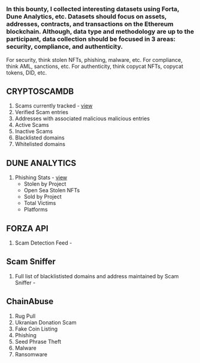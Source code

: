 # 


### In this bounty, I collected interesting datasets using Forta, Dune Analytics, etc. Datasets should focus on assets, addresses, contracts, and transactions on the Ethereum blockchain. Although, data type and methodology are up to the participant, data collection should be focused in 3 areas: security, compliance, and authenticity.

For security, think stolen NFTs, phishing, malware, etc.
For compliance, think AML, sanctions, etc.
For authenticity, think copycat NFTs, copycat tokens, DID, etc.

## CRYPTOSCAMDB

1. Scams currently tracked - [view]()
2. Verified Scam entries
3. Addresses with associated malicious malicious entries
4. Active Scams
5. Inactive Scams
6. Blacklisted domains
7. Whitelisted domains

## DUNE ANALYTICS

1. Phishing Stats - [view]()
   * Stolen by Project
   * Open Sea Stolen NFTs
   * Sold by Project
   * Total Victims
   * Platforms

## FORZA API
1. Scam Detection Feed - []()


## Scam Sniffer
1. Full list of blacklististed domains and address maintained by Scam Sniffer - []()


## ChainAbuse
1. Rug Pull
2. Ukranian Donation Scam
3. Fake Coin Listing
4. Phishing
5. Seed Phrase Theft
6. Malware
7. Ransomware